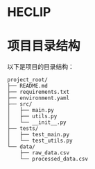 # HECLIP




# 项目目录结构

以下是项目的目录结构：

```plaintext
project_root/
├── README.md
├── requirements.txt
├── environment.yaml
├── src/
│   ├── main.py
│   ├── utils.py
│   └── __init__.py
├── tests/
│   ├── test_main.py
│   └── test_utils.py
└── data/
    ├── raw_data.csv
    └── processed_data.csv
